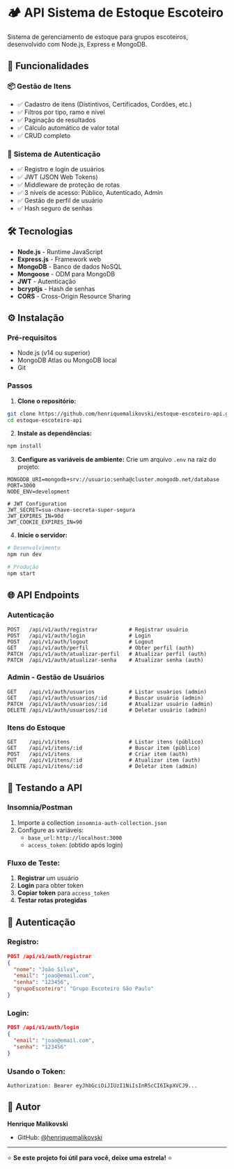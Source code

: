 # 🏕️ API Sistema de Estoque Escoteiro

Sistema de gerenciamento de estoque para grupos escoteiros, desenvolvido com Node.js, Express e MongoDB.

## 🚀 Funcionalidades

### 📦 **Gestão de Itens**
- ✅ Cadastro de itens (Distintivos, Certificados, Cordões, etc.)
- ✅ Filtros por tipo, ramo e nível
- ✅ Paginação de resultados
- ✅ Cálculo automático de valor total
- ✅ CRUD completo

### 🔐 **Sistema de Autenticação**
- ✅ Registro e login de usuários
- ✅ JWT (JSON Web Tokens)
- ✅ Middleware de proteção de rotas
- ✅ 3 níveis de acesso: Público, Autenticado, Admin
- ✅ Gestão de perfil de usuário
- ✅ Hash seguro de senhas

## 🛠️ Tecnologias

- **Node.js** - Runtime JavaScript
- **Express.js** - Framework web
- **MongoDB** - Banco de dados NoSQL
- **Mongoose** - ODM para MongoDB
- **JWT** - Autenticação
- **bcryptjs** - Hash de senhas
- **CORS** - Cross-Origin Resource Sharing

## ⚙️ Instalação

### Pré-requisitos
- Node.js (v14 ou superior)
- MongoDB Atlas ou MongoDB local
- Git

### Passos

1. **Clone o repositório:**
```bash
git clone https://github.com/henriquemalikovski/estoque-escoteiro-api.git
cd estoque-escoteiro-api
```

2. **Instale as dependências:**
```bash
npm install
```

3. **Configure as variáveis de ambiente:**
Crie um arquivo `.env` na raiz do projeto:
```env
MONGODB_URI=mongodb+srv://usuario:senha@cluster.mongodb.net/database
PORT=3000
NODE_ENV=development

# JWT Configuration
JWT_SECRET=sua-chave-secreta-super-segura
JWT_EXPIRES_IN=90d
JWT_COOKIE_EXPIRES_IN=90
```

4. **Inicie o servidor:**
```bash
# Desenvolvimento
npm run dev

# Produção
npm start
```

## 🌐 API Endpoints

### **Autenticação**
```
POST   /api/v1/auth/registrar          # Registrar usuário
POST   /api/v1/auth/login              # Login
POST   /api/v1/auth/logout             # Logout
GET    /api/v1/auth/perfil             # Obter perfil (auth)
PATCH  /api/v1/auth/atualizar-perfil   # Atualizar perfil (auth)
PATCH  /api/v1/auth/atualizar-senha    # Atualizar senha (auth)
```

### **Admin - Gestão de Usuários**
```
GET    /api/v1/auth/usuarios           # Listar usuários (admin)
GET    /api/v1/auth/usuarios/:id       # Buscar usuário (admin)
PATCH  /api/v1/auth/usuarios/:id       # Atualizar usuário (admin)
DELETE /api/v1/auth/usuarios/:id       # Deletar usuário (admin)
```

### **Itens do Estoque**
```
GET    /api/v1/itens                   # Listar itens (público)
GET    /api/v1/itens/:id               # Buscar item (público)
POST   /api/v1/itens                   # Criar item (auth)
PUT    /api/v1/itens/:id               # Atualizar item (auth)
DELETE /api/v1/itens/:id               # Deletar item (admin)
```

## 🧪 Testando a API

### **Insomnia/Postman**
1. Importe a collection `insomnia-auth-collection.json`
2. Configure as variáveis:
   - `base_url`: `http://localhost:3000`
   - `access_token`: (obtido após login)

### **Fluxo de Teste:**
1. **Registrar** um usuário
2. **Login** para obter token
3. **Copiar token** para `access_token`
4. **Testar rotas protegidas**

## 🔑 Autenticação

### **Registro:**
```json
POST /api/v1/auth/registrar
{
  "nome": "João Silva",
  "email": "joao@email.com",
  "senha": "123456",
  "grupoEscoteiro": "Grupo Escoteiro São Paulo"
}
```

### **Login:**
```json
POST /api/v1/auth/login
{
  "email": "joao@email.com",
  "senha": "123456"
}
```

### **Usando o Token:**
```
Authorization: Bearer eyJhbGciOiJIUzI1NiIsInR5cCI6IkpXVCJ9...
```

## 👥 Autor

**Henrique Malikovski**
- GitHub: [@henriquemalikovski](https://github.com/henriquemalikovski)

---

⭐ **Se este projeto foi útil para você, deixe uma estrela!** ⭐